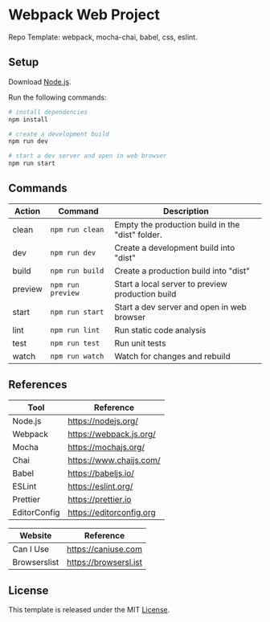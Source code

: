 # Webpack Web Project

Repo Template: webpack, mocha-chai, babel, css, eslint.

## Setup

Download [Node.js](https://nodejs.org/en/download/).

Run the following commands:

```bash
# install dependencies
npm install

# create a development build
npm run dev

# start a dev server and open in web browser
npm run start
```

## Commands

| Action  | Command           | Description                                      |
| ------- | ----------------- | ------------------------------------------------ |
| clean   | `npm run clean`   | Empty the production build in the "dist" folder. |
| dev     | `npm run dev`     | Create a development build into "dist"           |
| build   | `npm run build`   | Create a production build into "dist"            |
| preview | `npm run preview` | Start a local server to preview production build |
| start   | `npm run start`   | Start a dev server and open in web browser       |
| lint    | `npm run lint`    | Run static code analysis                         |
| test    | `npm run test`    | Run unit tests                                   |
| watch   | `npm run watch`   | Watch for changes and rebuild                    |

## References

| Tool         | Reference                |
| ------------ | ------------------------ |
| Node.js      | https://nodejs.org/      |
| Webpack      | https://webpack.js.org/  |
| Mocha        | https://mochajs.org/     |
| Chai         | https://www.chaijs.com/  |
| Babel        | https://babeljs.io/      |
| ESLint       | https://eslint.org/      |
| Prettier     | https://prettier.io      |
| EditorConfig | https://editorconfig.org |

| Website      | Reference             |
| ------------ | --------------------- |
| Can I Use    | https://caniuse.com   |
| Browserslist | https://browsersl.ist |

## License

This template is released under the MIT [License](LICENSE).
